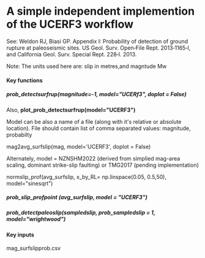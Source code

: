 # A simple independent implemention of the UCERF3 workflow


See: Weldon RJ, Biasi GP. Appendix I: Probability of detection of ground rupture at paleoseismic sites. 
 US Geol. Surv. Open‐File Rept. 2013‐1165‐I, and California Geol. Surv. Special Rept. 228‐I. 2013.


Note: The units used here are: slip in metres,and magntude Mw 

#### Key functions

##### prob_detectsurfrup(magnitude=-1, model="UCERf3", doplot = False)

Also, <b> plot_prob_detectsurfrup(model="UCERF3") </b>

Model can be also a name of a file (along with it's relative or absolute location). 
File should contain list of comma separated values: magnitude, probabilty

mag2avg_surfslip(mag, model='UCERF3', doplot = False)

Alternately, model = NZNSHM2022 (derived from simplied mag-area scaling, dominant strike-slip faulting) 
or TMG2017 (pending implementation) 

normslip_prof(avg_surfslip, x_by_RL= np.linspace(0.05, 0.5,50), model="sinesqrt")

##### prob_slip_profpoint (avg_surfslip, model = "UCERF3")
   
##### prob_detectpaleoslip(sampledslip, prob_sampledslip = 1, model="wrightwood")

#### Key inputs

mag_surfslipprob.csv
